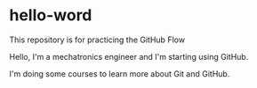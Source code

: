 # hello-word
This repository is for practicing the GitHub Flow

Hello, I'm a mechatronics engineer and I'm starting using GitHub.

I'm doing some courses to learn more about Git and GitHub.
